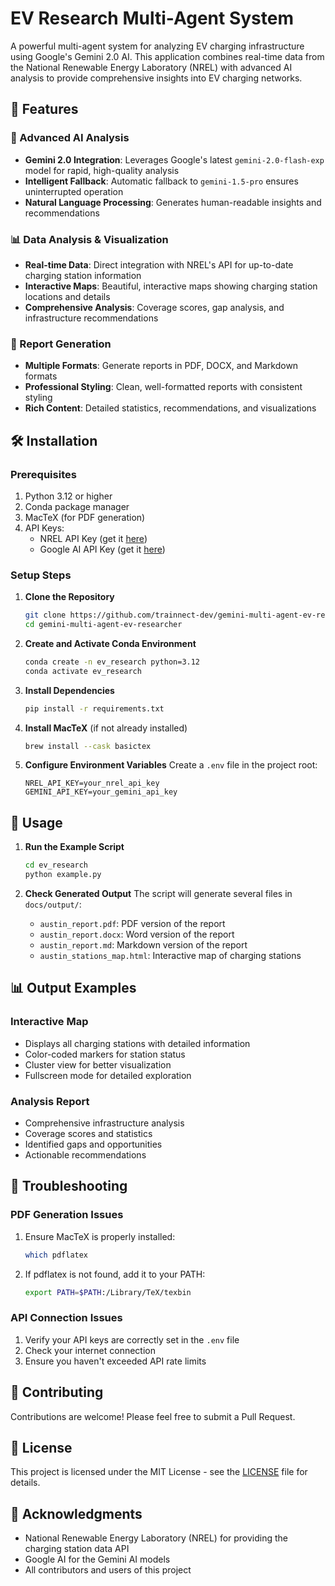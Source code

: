 # EV Research Multi-Agent System

A powerful multi-agent system for analyzing EV charging infrastructure using Google's Gemini 2.0 AI. This application combines real-time data from the National Renewable Energy Laboratory (NREL) with advanced AI analysis to provide comprehensive insights into EV charging networks.

## 🚀 Features

### 🤖 Advanced AI Analysis
- **Gemini 2.0 Integration**: Leverages Google's latest `gemini-2.0-flash-exp` model for rapid, high-quality analysis
- **Intelligent Fallback**: Automatic fallback to `gemini-1.5-pro` ensures uninterrupted operation
- **Natural Language Processing**: Generates human-readable insights and recommendations

### 📊 Data Analysis & Visualization
- **Real-time Data**: Direct integration with NREL's API for up-to-date charging station information
- **Interactive Maps**: Beautiful, interactive maps showing charging station locations and details
- **Comprehensive Analysis**: Coverage scores, gap analysis, and infrastructure recommendations

### 📝 Report Generation
- **Multiple Formats**: Generate reports in PDF, DOCX, and Markdown formats
- **Professional Styling**: Clean, well-formatted reports with consistent styling
- **Rich Content**: Detailed statistics, recommendations, and visualizations

## 🛠 Installation

### Prerequisites
1. Python 3.12 or higher
2. Conda package manager
3. MacTeX (for PDF generation)
4. API Keys:
   - NREL API Key (get it [here](https://developer.nrel.gov/signup/))
   - Google AI API Key (get it [here](https://ai.google.dev/))

### Setup Steps

1. **Clone the Repository**
   ```bash
   git clone https://github.com/trainnect-dev/gemini-multi-agent-ev-researcher.git
   cd gemini-multi-agent-ev-researcher
   ```

2. **Create and Activate Conda Environment**
   ```bash
   conda create -n ev_research python=3.12
   conda activate ev_research
   ```

3. **Install Dependencies**
   ```bash
   pip install -r requirements.txt
   ```

4. **Install MacTeX** (if not already installed)
   ```bash
   brew install --cask basictex
   ```

5. **Configure Environment Variables**
   Create a `.env` file in the project root:
   ```env
   NREL_API_KEY=your_nrel_api_key
   GEMINI_API_KEY=your_gemini_api_key
   ```

## 🚀 Usage

1. **Run the Example Script**
   ```bash
   cd ev_research
   python example.py
   ```

2. **Check Generated Output**
   The script will generate several files in `docs/output/`:
   - `austin_report.pdf`: PDF version of the report
   - `austin_report.docx`: Word version of the report
   - `austin_report.md`: Markdown version of the report
   - `austin_stations_map.html`: Interactive map of charging stations

## 📊 Output Examples

### Interactive Map
- Displays all charging stations with detailed information
- Color-coded markers for station status
- Cluster view for better visualization
- Fullscreen mode for detailed exploration

### Analysis Report
- Comprehensive infrastructure analysis
- Coverage scores and statistics
- Identified gaps and opportunities
- Actionable recommendations

## 🔧 Troubleshooting

### PDF Generation Issues
1. Ensure MacTeX is properly installed:
   ```bash
   which pdflatex
   ```
2. If pdflatex is not found, add it to your PATH:
   ```bash
   export PATH=$PATH:/Library/TeX/texbin
   ```

### API Connection Issues
1. Verify your API keys are correctly set in the `.env` file
2. Check your internet connection
3. Ensure you haven't exceeded API rate limits

## 🤝 Contributing

Contributions are welcome! Please feel free to submit a Pull Request.

## 📄 License

This project is licensed under the MIT License - see the [LICENSE](LICENSE) file for details.

## 🙏 Acknowledgments

- National Renewable Energy Laboratory (NREL) for providing the charging station data API
- Google AI for the Gemini AI models
- All contributors and users of this project




